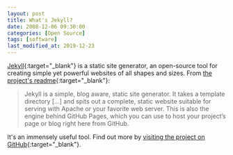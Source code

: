 ```yaml
---
layout: post
title: What's Jekyll?
date: 2008-12-06 09:30:00
categories: [Open Source]
tags: [software]
last_modified_at: 2019-12-23
---
```


[Jekyll](http://jekyllrb.com){:target="_blank"} is a static site generator, an open-source tool for creating simple yet powerful websites of all shapes and sizes. From [the project's readme](https://github.com/jekyll/jekyll/blob/master/README.markdown){:target="_blank"}:

> Jekyll is a simple, blog aware, static site generator. It takes a template directory [...] and spits out a complete, static website suitable for serving with Apache or your favorite web server. This is also the engine behind GitHub Pages, which you can use to host your project’s page or blog right here from GitHub.

It's an immensely useful tool. Find out more by [visiting the project on GitHub](https://github.com/jekyll/jekyll){:target="_blank"}.

